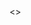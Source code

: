 <DOCTYPE html>
<html lang="pt-br">
    <head>
        <title>Minha página</title>
        <meta charset="UTF-8">
        <link rel="stylesheet" type="text/css" href="bootstrap/css/bootstrap.min.css">
        <>
    </head>
</html>
